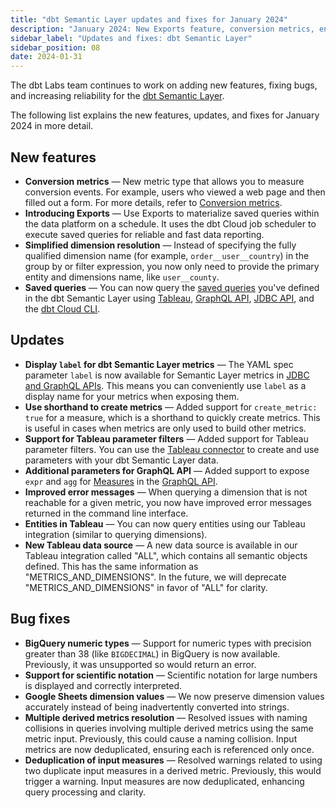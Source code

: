 ```yaml
---
title: "dbt Semantic Layer updates and fixes for January 2024"
description: "January 2024: New Exports feature, conversion metrics, enhanced metrics labels, support for shorthand to create metrics and Tableau parameter filters, and bug fixes."
sidebar_label: "Updates and fixes: dbt Semantic Layer"
sidebar_position: 08
date: 2024-01-31
---
```

The dbt Labs team continues to work on adding new features, fixing bugs, and increasing reliability for the [dbt Semantic Layer](/docs/use-dbt-semantic-layer/dbt-sl).

The following list explains the new features, updates, and fixes for January 2024 in more detail.

## New features

- **Conversion metrics** &mdash; New metric type that allows you to measure conversion events. For example, users who viewed a web page and then filled out a form. For more details, refer to [Conversion metrics](/docs/build/conversion).
- **Introducing Exports** &mdash; Use Exports to materialize saved queries within the data platform on a schedule. It uses the dbt Cloud job scheduler to execute saved queries for reliable and fast data reporting.
- **Simplified dimension resolution** &mdash; Instead of specifying the fully qualified dimension name (for example, `order__user__country`) in the group by or filter expression, you now only need to provide the primary entity and dimensions name, like `user__county`.
- **Saved queries** &mdash; You can now query the [saved queries](/docs/build/saved-queries) you've defined in the dbt Semantic Layer using [Tableau](/docs/use-dbt-semantic-layer/tableau), [GraphQL API](/docs/dbt-cloud-apis/sl-graphql), [JDBC API](docs/dbt-cloud-apis/sl-jdbc), and the [dbt Cloud CLI](/docs/cloud/cloud-cli-installation).

## Updates

- **Display `label` for dbt Semantic Layer metrics** &mdash; The YAML spec parameter `label` is now available for Semantic Layer metrics in [JDBC and GraphQL APIs](/docs/dbt-cloud-apis/sl-api-overview). This means you can conveniently use `label` as a display name for your metrics when exposing them.
- **Use shorthand to create metrics** &mdash; Added support for `create_metric: true` for a measure, which is a shorthand to quickly create metrics. This is useful in cases when metrics are only used to build other metrics.
- **Support for Tableau parameter filters** &mdash; Added support for Tableau parameter filters. You can use the [Tableau connector](docs/use-dbt-semantic-layer/tableau) to create and use parameters with your dbt Semantic Layer data.
- **Additional parameters for GraphQL API** &mdash;  Added support to expose `expr` and `agg` for [Measures](/docs/build/measures) in the [GraphQL API](/docs/dbt-cloud-apis/sl-graphql).
- **Improved error messages** &mdash; When querying a dimension that is not reachable for a given metric, you now have improved error messages returned in the command line interface.
- **Entities in Tableau** &mdash; You can now query entities using our Tableau integration (similar to querying dimensions). 
- **New Tableau data source** &mdash; A new data source is available in our Tableau integration called "ALL", which contains all semantic objects defined. This has the same information as "METRICS_AND_DIMENSIONS". In the future, we will deprecate "METRICS_AND_DIMENSIONS" in favor of "ALL" for clarity. 

## Bug fixes

- **BigQuery numeric types** &mdash; Support for numeric types with precision greater than 38 (like `BIGDECIMAL`) in BigQuery is now available. Previously, it was unsupported so would return an error.
- **Support for scientific notation** &mdash; Scientific notation for large numbers is displayed and correctly interpreted. 
- **Google Sheets dimension values** &mdash; We now preserve dimension values accurately instead of being inadvertently converted into strings. 
- **Multiple derived metrics resolution** &mdash; Resolved issues with naming collisions in queries involving multiple derived metrics using the same metric input. Previously, this could cause a naming collision. Input metrics are now deduplicated, ensuring each is referenced only once.
- **Deduplication of input measures** &mdash; Resolved warnings related to using two duplicate input measures in a derived metric. Previously, this would trigger a warning. Input measures are now deduplicated, enhancing query processing and clarity.
